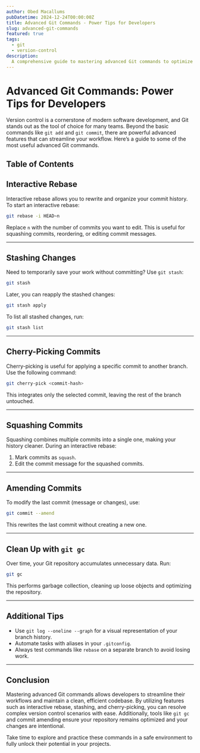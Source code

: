 ```yaml
---
author: Obed Macallums
pubDatetime: 2024-12-24T00:00:00Z
title: Advanced Git Commands - Power Tips for Developers
slug: advanced-git-commands
featured: true
tags:
  - git
  - version-control
description: 
  A comprehensive guide to mastering advanced Git commands to optimize your development workflow.
---
```


# Advanced Git Commands: Power Tips for Developers

Version control is a cornerstone of modern software development, and Git stands out as the tool of choice for many teams. Beyond the basic commands like `git add` and `git commit`, there are powerful advanced features that can streamline your workflow. Here’s a guide to some of the most useful advanced Git commands.

## Table of Contents

## Interactive Rebase

Interactive rebase allows you to rewrite and organize your commit history. To start an interactive rebase:

```bash
git rebase -i HEAD~n
```

Replace `n` with the number of commits you want to edit. This is useful for squashing commits, reordering, or editing commit messages.

---

## Stashing Changes

Need to temporarily save your work without committing? Use `git stash`:

```bash
git stash
```

Later, you can reapply the stashed changes:

```bash
git stash apply
```

To list all stashed changes, run:

```bash
git stash list
```

---

## Cherry-Picking Commits

Cherry-picking is useful for applying a specific commit to another branch. Use the following command:

```bash
git cherry-pick <commit-hash>
```

This integrates only the selected commit, leaving the rest of the branch untouched.

---

## Squashing Commits

Squashing combines multiple commits into a single one, making your history cleaner. During an interactive rebase:

1. Mark commits as `squash`.
2. Edit the commit message for the squashed commits.

---

## Amending Commits

To modify the last commit (message or changes), use:

```bash
git commit --amend
```

This rewrites the last commit without creating a new one.

---

## Clean Up with `git gc`

Over time, your Git repository accumulates unnecessary data. Run:

```bash
git gc
```

This performs garbage collection, cleaning up loose objects and optimizing the repository.

---

## Additional Tips

- Use `git log --oneline --graph` for a visual representation of your branch history.
- Automate tasks with aliases in your `.gitconfig`.
- Always test commands like `rebase` on a separate branch to avoid losing work.

---

## Conclusion

Mastering advanced Git commands allows developers to streamline their workflows and maintain a clean, efficient codebase. By utilizing features such as interactive rebase, stashing, and cherry-picking, you can resolve complex version control scenarios with ease. Additionally, tools like `git gc` and commit amending ensure your repository remains optimized and your changes are intentional. 

Take time to explore and practice these commands in a safe environment to fully unlock their potential in your projects.
